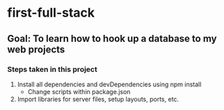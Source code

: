 # first-full-stack

## Goal: To learn how to hook up a database to my web projects


### Steps taken in this project
1. Install all dependencies and devDependencies using npm install
    - Change scripts within package.json
2. Import libraries for server files, setup layouts, ports, etc.